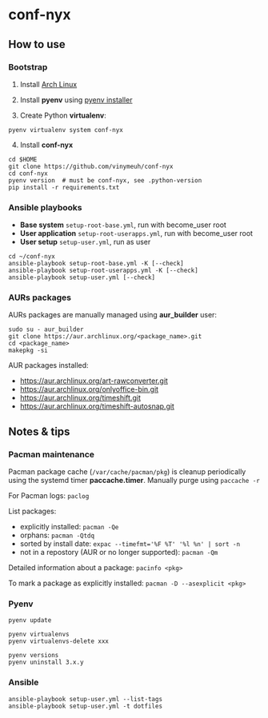 # conf-nyx

## How to use

### Bootstrap

1. Install [Arch Linux](https://github.com/vinymeuh/nyx-meushi/blob/master/INSTALL-ARCHLINUX.md)

2. Install **pyenv** using [pyenv installer](https://github.com/pyenv/pyenv-installer)

3. Create Python **virtualenv**:

```shell
pyenv virtualenv system conf-nyx
```

4. Install **conf-nyx**

```shell
cd $HOME
git clone https://github.com/vinymeuh/conf-nyx
cd conf-nyx
pyenv version  # must be conf-nyx, see .python-version
pip install -r requirements.txt
```

### Ansible playbooks

* **Base system** ```setup-root-base.yml```, run with become_user root
* **User application** ```setup-root-userapps.yml```, run with become_user root
* **User setup** ```setup-user.yml```, run as user

```shell
cd ~/conf-nyx
ansible-playbook setup-root-base.yml -K [--check] 
ansible-playbook setup-root-userapps.yml -K [--check]
ansible-playbook setup-user.yml [--check]
```

### AURs packages

AURs packages are manually managed using **aur_builder** user:

```shell
sudo su - aur_builder
git clone https://aur.archlinux.org/<package_name>.git
cd <package_name>
makepkg -si
```

AUR packages installed:

* https://aur.archlinux.org/art-rawconverter.git
* https://aur.archlinux.org/onlyoffice-bin.git
* https://aur.archlinux.org/timeshift.git 
* https://aur.archlinux.org/timeshift-autosnap.git 

## Notes & tips

### Pacman maintenance

Pacman package cache (```/var/cache/pacman/pkg```) is cleanup periodically using the systemd timer **paccache.timer**. Manually purge using ```paccache -r```

For Pacman logs: ```paclog```

List packages:

* explicitly installed: ```pacman -Qe```
* orphans: ```pacman -Qtdq```
* sorted by install date: ```expac --timefmt='%F %T' '%l %n' | sort -n```
* not in a repostory (AUR or no longer supported): ```pacman -Qm```

Detailed information about a package: ```pacinfo <pkg>```

To mark a package as explicitly installed: ```pacman -D --asexplicit <pkg>```

### Pyenv

```shell
pyenv update
```

```shell
pyenv virtualenvs
pyenv virtualenvs-delete xxx
```

```shell
pyenv versions
pyenv uninstall 3.x.y
```

### Ansible

```shell
ansible-playbook setup-user.yml --list-tags
ansible-playbook setup-user.yml -t dotfiles
```
